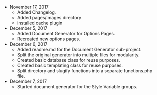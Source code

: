 - November 17, 2017
    - Added Changelog.
    - Added pages/images directory
    - installed cache plugin
- December 5, 2017
    - Added Document Generator for Options Pages.
    - Recreated new options pages.
- December 6, 2017
    - Added readme.md for the Document Generator sub-project.
    - Split the original generator into multiple files for modularity. 
    - Created basic database class for reuse purposes.
    - Created basic templating class for reuse purposes.
    - Split directory and slugify functions into a separate functions.php file.
- December 7, 2017
    - Started document generator for the Style Variable groups.
